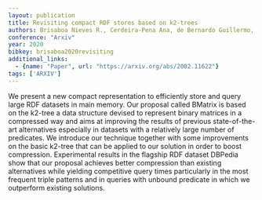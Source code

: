 ```yaml
---
layout: publication
title: Revisiting compact RDF stores based on k2-trees
authors: Brisaboa Nieves R., Cerdeira-Pena Ana, de Bernardo Guillermo, Fariña Antonio
conference: "Arxiv"
year: 2020
bibkey: brisaboa2020revisiting
additional_links:
  - {name: "Paper", url: "https://arxiv.org/abs/2002.11622"}
tags: ['ARXIV']
---
```

We present a new compact representation to efficiently store and query large RDF datasets in main memory. Our proposal called BMatrix is based on the k2-tree a data structure devised to represent binary matrices in a compressed way and aims at improving the results of previous state-of-the-art alternatives especially in datasets with a relatively large number of predicates. We introduce our technique together with some improvements on the basic k2-tree that can be applied to our solution in order to boost compression. Experimental results in the flagship RDF dataset DBPedia show that our proposal achieves better compression than existing alternatives while yielding competitive query times particularly in the most frequent triple patterns and in queries with unbound predicate in which we outperform existing solutions.
